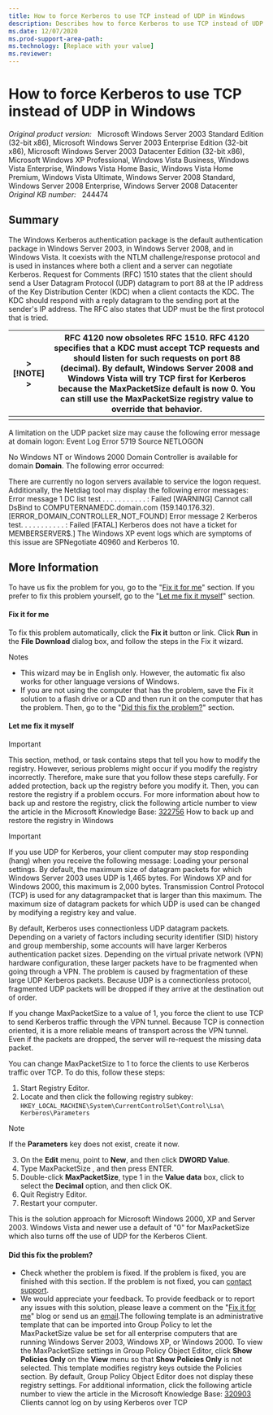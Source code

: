 ```yaml
---
title: How to force Kerberos to use TCP instead of UDP in Windows
description: Describes how to force Kerberos to use TCP instead of UDP in Windows Server 2003, in Windows XP, and in Windows 2000.
ms.date: 12/07/2020
ms.prod-support-area-path: 
ms.technology: [Replace with your value]
ms.reviewer: 
---
```

# How to force Kerberos to use TCP instead of UDP in Windows

_Original product version:_ &nbsp; Microsoft Windows Server 2003 Standard Edition (32-bit x86), Microsoft Windows Server 2003 Enterprise Edition (32-bit x86), Microsoft Windows Server 2003 Datacenter Edition (32-bit x86), Microsoft Windows XP Professional, Windows Vista Business, Windows Vista Enterprise, Windows Vista Home Basic, Windows Vista Home Premium, Windows Vista Ultimate, Windows Server 2008 Standard, Windows Server 2008 Enterprise, Windows Server 2008 Datacenter  
_Original KB number:_ &nbsp; 244474

## Summary

The Windows Kerberos authentication package is the default authentication package in Windows Server 2003, in Windows Server 2008, and in Windows Vista. It coexists with the NTLM challenge/response protocol and is used in instances where both a client and a server can negotiate Kerberos. Request for Comments (RFC) 1510 states that the client should send a User Datagram Protocol (UDP) datagram to port 88 at the IP address of the Key Distribution Center (KDC) when a client contacts the KDC. The KDC should respond with a reply datagram to the sending port at the sender's IP address. The RFC also states that UDP must be the first protocol that is tried.

|> [!NOTE]<br/>>|RFC 4120 now obsoletes RFC 1510. RFC 4120 specifies that a KDC must accept TCP requests and should listen for such requests on port 88 (decimal). By default, Windows Server 2008 and Windows Vista will try TCP first for Kerberos because the MaxPacketSize default is now 0. You can still use the MaxPacketSize registry value to override that behavior.|
|---|---|
|||

A limitation on the UDP packet size may cause the following error message at domain logon:
Event Log Error 5719
Source NETLOGON

No Windows NT or Windows 2000 Domain Controller is available for domain **Domain**. The following error occurred:

There are currently no logon servers available to service the logon request.
Additionally, the Netdiag tool may display the following error messages: Error message 1 
DC list test . . . . . . . . . . . : Failed [WARNING] Cannot call DsBind to COMPUTERNAMEDC.domain.com (159.140.176.32). [ERROR_DOMAIN_CONTROLLER_NOT_FOUND]
 Error message 2 
Kerberos test. . . . . . . . . . . : Failed [FATAL] Kerberos does not have a ticket for MEMBERSERVER$.]
The Windows XP event logs which are symptoms of this issue are SPNegotiate 40960 and Kerberos 10.

## More Information

To have us fix the problem for you, go to the "[Fix it for me](#fixitformealways)" section. If you prefer to fix this problem yourself, go to the "[Let me fix it myself](#letmefixitmyselfalways)" section.

#### Fix it for me

To fix this problem automatically, click the **Fix it** button or link. Click **Run** in the **File Download** dialog box, and follow the steps in the Fix it wizard.

Notes 
- This wizard may be in English only. However, the automatic fix also works for other language versions of Windows.
- If you are not using the computer that has the problem, save the Fix it solution to a flash drive or a CD and then run it on the computer that has the problem.
Then, go to the "[Did this fix the problem?](#fixedalways)" section.

#### Let me fix it myself

> [!IMPORTANT]
> This section, method, or task contains steps that tell you how to modify the registry. However, serious problems might occur if you modify the registry incorrectly. Therefore, make sure that you follow these steps carefully. For added protection, back up the registry before you modify it. Then, you can restore the registry if a problem occurs. For more information about how to back up and restore the registry, click the following article number to view the article in the Microsoft Knowledge Base: [322756](https://support.microsoft.com/help/322756) How to back up and restore the registry in Windows  

> [!IMPORTANT]
> If you use UDP for Kerberos, your client computer may stop responding (hang) when you receive the following message:
Loading your personal settings.
By default, the maximum size of datagram packets for which Windows Server 2003 uses UDP is 1,465 bytes. For Windows XP and for Windows 2000, this maximum is 2,000 bytes. Transmission Control Protocol (TCP) is used for any datagrampacket that is larger than this maximum. The maximum size of datagram packets for which UDP is used can be changed by modifying a registry key and value.

By default, Kerberos uses connectionless UDP datagram packets. Depending on a variety of factors including security identifier (SID) history and group membership, some accounts will have larger Kerberos authentication packet sizes. Depending on the virtual private network (VPN) hardware configuration, these larger packets have to be fragmented when going through a VPN. The problem is caused by fragmentation of these large UDP Kerberos packets. Because UDP is a connectionless protocol, fragmented UDP packets will be dropped if they arrive at the destination out of order.

If you change MaxPacketSize to a value of 1, you force the client to use TCP to send Kerberos traffic through the VPN tunnel. Because TCP is connection oriented, it is a more reliable means of transport across the VPN tunnel. Even if the packets are dropped, the server will re-request the missing data packet.

You can change MaxPacketSize to 1 to force the clients to use Kerberos traffic over TCP. To do this, follow these steps:

1. Start Registry Editor.
2. Locate and then click the following registry subkey: `HKEY_LOCAL_MACHINE\System\CurrentControlSet\Control\Lsa\ Kerberos\Parameters` 
> [!NOTE]
> If the **Parameters** key does not exist, create it now.
3. On the **Edit** menu, point to
 **New**, and then click **DWORD Value**.
4. Type MaxPacketSize , and then press ENTER.
5. Double-click **MaxPacketSize**, type
 1 in the **Value data** box, click to select the **Decimal** option, and then click OK.
6. Quit Registry Editor.
7. Restart your computer.

This is the solution approach for Microsoft Windows 2000, XP and Server 2003. Windows Vista and newer use a default of "0" for MaxPacketSize which also turns off the use of UDP for the Kerberos Client.


#### Did this fix the problem?


- Check whether the problem is fixed. If the problem is fixed, you are finished with this section. If the problem is not fixed, you can [contact support](/contactus).
- We would appreciate your feedback. To provide feedback or to report any issues with this solution, please leave a comment on the "[Fix it for me](http://blogs.technet.com/fixit4me/)" blog or send us an
 [email](mailto:fixit4me@microsoft.com?subject=kb).The following template is an administrative template that can be imported into Group Policy to let the MaxPacketSize value be set for all enterprise computers that are running Windows Server 2003, Windows XP, or Windows 2000. To view the MaxPacketSize settings in Group Policy Object Editor, click **Show Policies Only** on the **View** menu so that **Show Policies Only** is not selected. This template modifies registry keys outside the Policies section. By default, Group Policy Object Editor does not display these registry settings.
 For additional information, click the following article number to view the article in the Microsoft Knowledge Base: [320903](https://support.microsoft.com/help/320903) Clients cannot log on by using Kerberos over TCP
